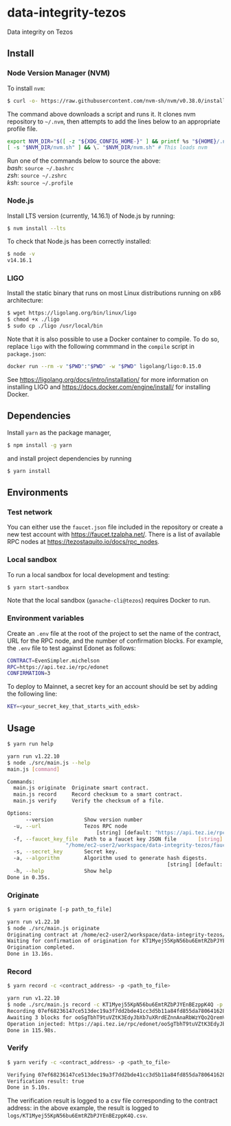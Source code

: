 # data-integrity-tezos
Data integrity on Tezos
## Install
### Node Version Manager (NVM)
To install `nvm`:
```bash
$ curl -o- https://raw.githubusercontent.com/nvm-sh/nvm/v0.38.0/install.sh | bash
```
The command above downloads a script and runs it. It clones nvm repository to `~/.nvm`, then attempts to add the lines below to an appropriate profile file.
```bash
export NVM_DIR="$([ -z "${XDG_CONFIG_HOME-}" ] && printf %s "${HOME}/.nvm" || printf %s "${XDG_CONFIG_HOME}/nvm")"
[ -s "$NVM_DIR/nvm.sh" ] && \. "$NVM_DIR/nvm.sh" # This loads nvm
```
Run one of the commands below to source the above:  
*bash*: `source ~/.bashrc`  
*zsh*: `source ~/.zshrc`  
*ksh*: `source ~/.profile`  
### Node.js
Install LTS version (currently, 14.16.1) of Node.js by running:
```bash
$ nvm install --lts
```
To check that Node.js has been correctly installed:
```bash
$ node -v
v14.16.1
```
### LIGO
Install the static binary that runs on most Linux distributions running on x86 architecture:
```bash
$ wget https://ligolang.org/bin/linux/ligo
$ chmod +x ./ligo
$ sudo cp ./ligo /usr/local/bin
```
Note that it is also possible to use a Docker container to compile. To do so, replace `ligo` with the following commmand in the `compile` script in `package.json`:
```bash
docker run --rm -v "$PWD":"$PWD" -w "$PWD" ligolang/ligo:0.15.0
```
See https://ligolang.org/docs/intro/installation/ for more information on installing LIGO and https://docs.docker.com/engine/install/ for installing Docker.
## Dependencies
Install `yarn` as the package manager,
 ```bash
 $ npm install -g yarn
 ```
and install project dependencies by running
 ```bash
 $ yarn install
 ```
## Environments
### Test network
You can either use the `faucet.json` file included in the repository or create a new test account with https://faucet.tzalpha.net/. There is a list of available RPC nodes at https://tezostaquito.io/docs/rpc_nodes.
### Local sandbox
To run a local sandbox for local development and testing:
```bash
$ yarn start-sandbox
```
Note that the local sandbox (`ganache-cli@tezos`) requires Docker to run.
### Environment variables
Create an `.env` file at the root of the project to set the name of the contract, URL for the RPC node, and the number of confirmation blocks. For example, the `.env` file to test against Edonet as follows:
```bash
CONTRACT=EvenSimpler.michelson
RPC=https://api.tez.ie/rpc/edonet
CONFIRMATION=3
```
To deploy to Mainnet, a secret key for an account should be set by adding the following line:
```bash
KEY=<your_secret_key_that_starts_with_edsk>
```
## Usage
```bash
$ yarn run help
```
```bash
yarn run v1.22.10
$ node ./src/main.js --help
main.js [command]

Commands:
  main.js originate  Originate smart contract.
  main.js record     Record checksum to a smart contract.
  main.js verify     Verify the checksum of a file.

Options:
      --version          Show version number                           [boolean]
  -u, --url              Tezos RPC node
                             [string] [default: "https://api.tez.ie/rpc/edonet"]
  -f, --faucet_key_file  Path to a faucet key JSON file       [string] [default:
                   "/home/ec2-user2/workspace/data-integrity-tezos/faucet.json"]
  -s, --secret_key       Secret key.                                    [string]
  -a, --algorithm        Algorithm used to generate hash digests.
                                                    [string] [default: "sha256"]
  -h, --help             Show help                                     [boolean]
Done in 0.35s.
```
### Originate
```bash
$ yarn originate [-p path_to_file]
```
```bash
yarn run v1.22.10
$ node ./src/main.js originate
Originating contract at /home/ec2-user2/workspace/data-integrity-tezos/build/EvenSimpler.michelson...
Waiting for confirmation of origination for KT1Myej55KpN56bu6EmtRZbPJYEnBEzppK4Q
Origination completed.
Done in 13.16s.
```
### Record
```bash
$ yarn record -c <contract_address> -p <path_to_file>
```
```bash
yarn run v1.22.10
$ node ./src/main.js record -c KT1Myej55KpN56bu6EmtRZbPJYEnBEzppK4Q -p ./package.json
Recording 07ef68236147ce513dec19a3f7dd2bde41cc3d5b11a84fd855da78064162822e -> 52cbef0bfbfdb83732a292297ec179f7c9771166075f7e4e502c2f1a142e10ba to KT1Myej55KpN56bu6EmtRZbPJYEnBEzppK4Q
Awaiting 3 blocks for ooSgTbhT9tuVZtK3EdyJbXb7uXRrdEZnnAnaRbWzYQo2QremVWy to be confirmed...
Operation injected: https://api.tez.ie/rpc/edonet/ooSgTbhT9tuVZtK3EdyJbXb7uXRrdEZnnAnaRbWzYQo2QremVWy
Done in 115.98s.
```
### Verify
```bash
$ yarn verify -c <contract_address> -p <path_to_file>
```
```bash
Verifying 07ef68236147ce513dec19a3f7dd2bde41cc3d5b11a84fd855da78064162822e -> 52cbef0bfbfdb83732a292297ec179f7c9771166075f7e4e502c2f1a142e10ba against contract at KT1Myej55KpN56bu6EmtRZbPJYEnBEzppK4Q
Verification result: true
Done in 5.10s.
```
The verification result is logged to a csv file corresponding to the contract address: in the above example, the result is logged to `logs/KT1Myej55KpN56bu6EmtRZbPJYEnBEzppK4Q.csv`.
